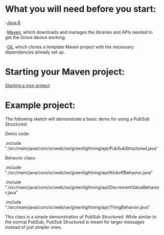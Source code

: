 # What you will need before you start:
-[Java 8](https://docs.oracle.com/javase/8/docs/technotes/guides/install/install_overview.html) 

-[Maven](https://maven.apache.org/install.html), which downloads and manages the libraries and APIs needed to get the Grove device working.

-[Git](https://git-scm.com/), which clones a template Maven project with the necessary dependencies already set up.

# Starting your Maven project: 
[Starting a mvn project](https://github.com/oci-pronghorn/FogLighter/blob/master/README.md)

# Example project:
 
The following sketch will demonstrate a basic demo for using a PubSub Structured.
 
Demo code:

.include "./src/main/java/com/ociweb/oe/greenlightning/api/PubSubStructured.java"

Behavior class:

.include "./src/main/java/com/ociweb/oe/greenlightning/api/KickoffBehavior.java"

.include "./src/main/java/com/ociweb/oe/greenlightning/api/DecrementValueBehavior.java"

.include "./src/main/java/com/ociweb/oe/greenlightning/api/ThingBehavior.java"


This class is a simple demonstration of PubSub Structured. While similar to the normal PubSub, PubSub Structured is meant for larger messages instead of just simpler ones. 
